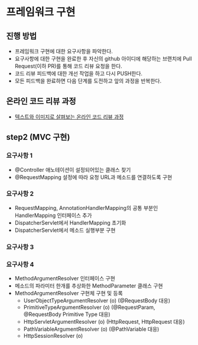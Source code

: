 # 프레임워크 구현
## 진행 방법
* 프레임워크 구현에 대한 요구사항을 파악한다.
* 요구사항에 대한 구현을 완료한 후 자신의 github 아이디에 해당하는 브랜치에 Pull Request(이하 PR)를 통해 코드 리뷰 요청을 한다.
* 코드 리뷰 피드백에 대한 개선 작업을 하고 다시 PUSH한다.
* 모든 피드백을 완료하면 다음 단계를 도전하고 앞의 과정을 반복한다.

## 온라인 코드 리뷰 과정
* [텍스트와 이미지로 살펴보는 온라인 코드 리뷰 과정](https://github.com/next-step/nextstep-docs/tree/master/codereview)


## step2 (MVC 구현)
### 요구사항 1
- @Controller 애노테이션이 설정되어있는 클래스 찾기
- @RequestMapping 설정에 따라 요청 URL과 메소드를 연결하도록 구현

### 요구사항 2
- RequestMapping, AnnotationHandlerMapping의 공통 부분인 HandlerMapping 인터페이스 추가
- DispatcherServlet에서 HandlerMapping 초기화
- DispatcherServlet에서 메소드 실행부분 구현 

### 요구사항 3

### 요구사항 4
- MethodArgumentResolver 인터페이스 구현
- 메소드의 파라미터 한개를 추상화한 MethodParameter 클래스 구현
- MethodArgumentResolver 구현체 구현 및 등록
    - UserObjectTypeArgumentResolver (o) (@RequestBody 대응)
    - PrimitiveTypeArgumentResolver (o) (@RequestParam, @RequestBody Primitive Type 대응)
    - HttpServletArgumentResolver (o) (HttpRequest, HttpRequest 대응)
    - PathVariableArgumentResolver (o) (@PathVariable 대응)
    - HttpSessionResolver (o) 
